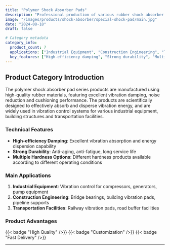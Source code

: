 ```yaml
---
title: "Polymer Shock Absorber Pads"
description: "Professional production of various rubber shock absorber pads and vibration modules, with excellent vibration damping and noise reduction performance, widely used in vibration control systems for industrial equipment, construction engineering and transportation facilities"
image: "/images/products/shock-absorber/special-shock-pad/main.jpg"
date: "2024-08-18"
draft: false

# Category metadata
category_info:
  product_count: 7
  applications: ["Industrial Equipment", "Construction Engineering", "Transportation Facilities"]
  key_features: ["High-efficiency damping", "Strong durability", "Multiple hardness options"]
---
```


## Product Category Introduction

The polymer shock absorber pad series products are manufactured using high-quality rubber materials, featuring excellent vibration damping, noise reduction and cushioning performance. The products are scientifically designed to effectively absorb and disperse vibration energy, and are widely used in vibration control systems for various industrial equipment, building structures and transportation facilities.

### Technical Features
- **High-efficiency Damping**: Excellent vibration absorption and energy dispersion capability
- **Strong Durability**: Anti-aging, anti-fatigue, long service life
- **Multiple Hardness Options**: Different hardness products available according to different operating conditions

### Main Applications
1. **Industrial Equipment**: Vibration control for compressors, generators, pump equipment
2. **Construction Engineering**: Bridge bearings, building vibration pads, pipeline supports
3. **Transportation Facilities**: Railway vibration pads, road buffer facilities

### Product Advantages
{{< badge "High Quality" />}} {{< badge "Customization" />}} {{< badge "Fast Delivery" />}}

---

<!-- Hugo will automatically list products in this category below -->